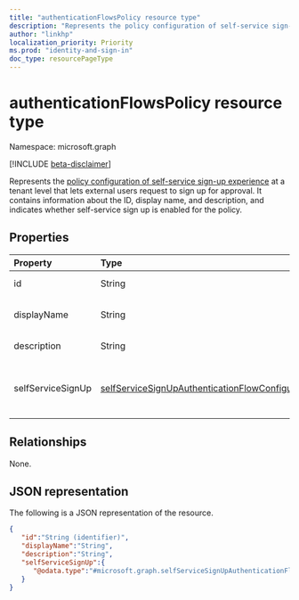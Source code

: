 ```yaml
---
title: "authenticationFlowsPolicy resource type"
description: "Represents the policy configuration of self-service sign-up experience at a tenant level that lets external users request to sign up for approval. "
author: "linkhp"
localization_priority: Priority
ms.prod: "identity-and-sign-in"
doc_type: resourcePageType
---
```


# authenticationFlowsPolicy resource type


Namespace: microsoft.graph

[!INCLUDE [beta-disclaimer](../../includes/beta-disclaimer.md)]

Represents the [policy configuration of self-service sign-up experience](../resources/selfservicesignupauthenticationflowconfiguration.md) at a tenant level that lets external users request to sign up for approval. It contains information about the ID, display name, and description, and indicates whether self-service sign up is enabled for the policy.

## Properties
|Property|Type|Description|
|:-------|:---|:----------|
|id|String| Inherited property. The ID of the authentication flows policy. Optional. Read-only.
|displayName|String| Inherited property. The human-readable name of the policy. This property is not a key. Optional. Read-only.|
|description|String|Inherited property. A description of the policy. This property is not a key. Optional. Read-only.|
|selfServiceSignUp|[selfServiceSignUpAuthenticationFlowConfiguration](../resources/selfservicesignupauthenticationflowconfiguration.md) |Contains [selfServiceSignUpAuthenticationFlowConfiguration](../resources/selfservicesignupauthenticationflowconfiguration.md) settings that convey whether self-service sign-up is enabled or disabled. This property is not a key. Optional. Read-only. |

## Relationships
None.

## JSON representation
The following is a JSON representation of the resource.
<!-- {
  "blockType": "resource",
  "keyProperty": "id",
  "@odata.type": "microsoft.graph.authenticationFlowsPolicy",
  "openType": false
}
-->

``` json
{
   "id":"String (identifier)",
   "displayName":"String",
   "description":"String",
   "selfServiceSignUp":{
      "@odata.type":"#microsoft.graph.selfServiceSignUpAuthenticationFlowConfiguration"
   }
}
```


